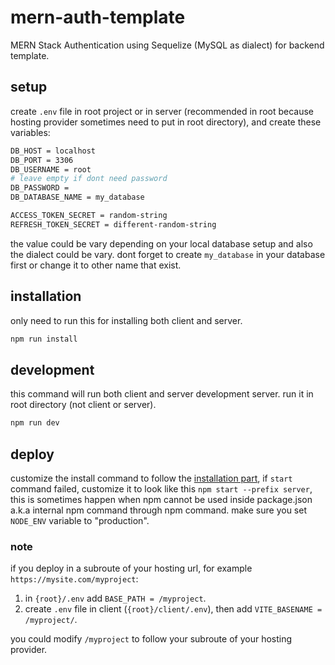 # mern-auth-template
MERN Stack Authentication using Sequelize (MySQL as dialect) for backend template.

## setup
create `.env` file in root project or in server (recommended in root because hosting provider sometimes need to put in root directory), and create these variables:

```bash
DB_HOST = localhost
DB_PORT = 3306
DB_USERNAME = root
# leave empty if dont need password
DB_PASSWORD = 
DB_DATABASE_NAME = my_database

ACCESS_TOKEN_SECRET = random-string
REFRESH_TOKEN_SECRET = different-random-string
```

the value could be vary depending on your local database setup and also the dialect could be vary.
dont forget to create `my_database` in your database first or change it to other name that exist.

## installation
only need to run this for installing both client and server.

```bash
npm run install
```

## development
this command will run both client and server development server. run it in root directory (not client or server).

```bash
npm run dev
```

## deploy
customize the install command to follow the [installation part](#installation), if `start` command failed, customize it to look like this `npm start --prefix server`,
this is sometimes happen when npm cannot be used inside package.json a.k.a internal npm command through npm command. make sure you set `NODE_ENV` variable to "production".

### note
if you deploy in a subroute of your hosting url, for example `https://mysite.com/myproject`:

1. in `{root}/.env` add `BASE_PATH = /myproject`.
2. create `.env` file in client (`{root}/client/.env`), then add `VITE_BASENAME = /myproject/`.

you could modify `/myproject` to follow your subroute of your hosting provider.
